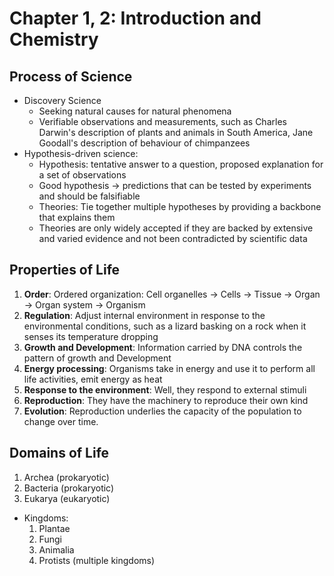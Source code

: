 # Chapter 1, 2: Introduction and Chemistry
## Process of Science
* Discovery Science
  * Seeking natural causes for natural phenomena
  * Verifiable observations and measurements, such as Charles Darwin's description of plants and animals in South America, Jane Goodall's description of behaviour of chimpanzees
* Hypothesis-driven science:
  * Hypothesis: tentative answer to a question, proposed explanation for a set of observations
  * Good hypothesis -> predictions that can be tested by experiments and should be falsifiable
  * Theories: Tie together multiple hypotheses by providing a backbone that explains them
  * Theories are only widely accepted if they are backed by extensive and varied evidence and not been contradicted by scientific data

## Properties of Life
1. **Order**: Ordered organization: Cell organelles -> Cells -> Tissue -> Organ -> Organ system -> Organism
2. **Regulation**: Adjust internal environment in response to the environmental conditions, such as a lizard basking on a rock when it senses its temperature dropping
3. **Growth and Development**: Information carried by DNA controls the pattern of growth and Development
4. **Energy processing**: Organisms take in energy and use it to perform all life activities, emit energy as heat
5. **Response to the environment**: Well, they respond to external stimuli
6. **Reproduction**: They have the machinery to reproduce their own kind
7. **Evolution**: Reproduction underlies the capacity of the population to change over time.

## Domains of Life
1. Archea (prokaryotic)
2. Bacteria (prokaryotic)
3. Eukarya (eukaryotic)
  * Kingdoms:
    1. Plantae
    2. Fungi
    3. Animalia
    4. Protists (multiple kingdoms)

